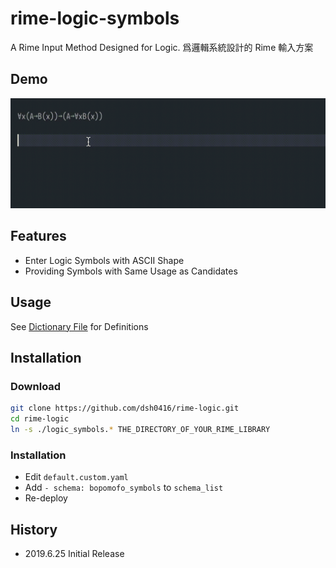 # rime-logic-symbols

A Rime Input Method Designed for Logic. 爲邏輯系統設計的 Rime 輸入方案

## Demo

![Demo](https://raw.githubusercontent.com/dsh0416/rime-logic/master/.assets/output.gif)


## Features

- Enter Logic Symbols with ASCII Shape
- Providing Symbols with Same Usage as Candidates

## Usage

See [Dictionary File](https://github.com/dsh0416/rime-logic/blob/master/logic_symbols.dict.yaml) for Definitions

## Installation

### Download
```bash
git clone https://github.com/dsh0416/rime-logic.git
cd rime-logic
ln -s ./logic_symbols.* THE_DIRECTORY_OF_YOUR_RIME_LIBRARY
```

### Installation

- Edit `default.custom.yaml`
- Add `- schema: bopomofo_symbols` to `schema_list`
- Re-deploy

## History

- 2019.6.25 Initial Release
